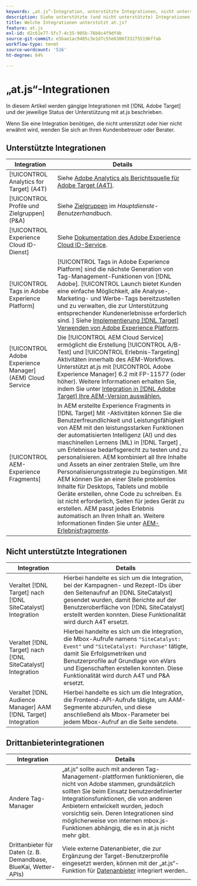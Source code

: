 ```yaml
---
keywords: „at.js“-Integration, unterstützte Integrationen, nicht unterstützte Integrationen, Drittanbieterintegrationen
description: Siehe unterstützte (und nicht unterstützte) Integrationen von [!DNL Adobe Target] "at.js", einschließlich [!UICONTROL Analytics for Target] (A4T), die [!UICONTROL Experience Cloud-ID-Dienst]und mehr.
title: Welche Integrationen unterstützt at.js?
feature: at.js
exl-id: d2c61e77-5fc7-4c35-905b-76b8c4f9df4b
source-git-commit: e5bae1ac9485c3e1d7c55e6386f332755196ffab
workflow-type: tm+mt
source-wordcount: '516'
ht-degree: 64%

---
```


# „at.js“-Integrationen

In diesem Artikel werden gängige Integrationen mit [!DNL Adobe Target] und der jeweilige Status der Unterstützung mit at.js beschrieben.

Wenn Sie eine Integration benötigen, die nicht unterstützt oder hier nicht erwähnt wird, wenden Sie sich an Ihren Kundenbetreuer oder Berater.

## Unterstützte Integrationen

| Integration | Details |
|--- |--- |
| [!UICONTROL Analytics for Target] (A4T) | Siehe [Adobe Analytics als Berichtsquelle für Adobe Target (A4T)](https://experienceleague.adobe.com/docs/target/using/integrate/a4t/a4t.html). |
| [!UICONTROL Profile und Zielgruppen] (P&amp;A) | Siehe [Zielgruppen](https://experienceleague.adobe.com/docs/core-services/interface/audiences/audience-library.html?lang=de) im *Hauptdienste-Benutzerhandbuch*. |
| [!UICONTROL Experience Cloud ID-Dienst] | Siehe [Dokumentation des Adobe Experience Cloud ID-Service](https://experienceleague.adobe.com/docs/id-service/using/home.html). |
| [!UICONTROL Tags in Adobe Experience Platform] | [!UICONTROL Tags in Adobe Experience Platform] sind die nächste Generation von Tag-Management-Funktionen von [!DNL Adobe]. [!UICONTROL Launch bietet Kunden eine einfache Möglichkeit, alle Analyse-, Marketing- und Werbe-Tags bereitzustellen und zu verwalten, die zur Unterstützung entsprechender Kundenerlebnisse erforderlich sind. ] Siehe [Implementierung [!DNL Target] Verwenden von Adobe Experience Platform](../how-to-deployatjs/implement-target-using-adobe-launch.md). |
| [!UICONTROL Adobe Experience Manager] (AEM) Cloud Service | Die [!UICONTROL AEM Cloud Service] ermöglicht die Erstellung [!UICONTROL A/B-Test] und [!UICONTROL Erlebnis-Targeting] Aktivitäten innerhalb des AEM-Workflows. Unterstützt at.js mit [!UICONTROL Adobe Experience Manager] 6.2 mit FP-11577 (oder höher). Weitere Informationen erhalten Sie, indem Sie unter [Integration in  [!DNL Adobe Target] Ihre AEM-Version auswählen.](https://experienceleague.adobe.com/docs/experience-manager-release-information/aem-release-updates/previous-updates/aem-previous-versions.html?lang=de) |
| [!UICONTROL AEM-Experience Fragments] | In AEM erstellte Experience Fragments in [!DNL Target] Mit -Aktivitäten können Sie die Benutzerfreundlichkeit und Leistungsfähigkeit von AEM mit den leistungsstarken Funktionen der automatisierten Intelligenz (AI) und des maschinellen Lernens (ML) in [!DNL Target] , um Erlebnisse bedarfsgerecht zu testen und zu personalisieren.  AEM kombiniert all Ihre Inhalte und Assets an einer zentralen Stelle, um Ihre Personalisierungsstrategie zu begünstigen. Mit AEM können Sie an einer Stelle problemlos Inhalte für Desktops, Tablets und mobile Geräte erstellen, ohne Code zu schreiben. Es ist nicht erforderlich, Seiten für jedes Gerät zu erstellen. AEM passt jedes Erlebnis automatisch an Ihren Inhalt an.  Weitere Informationen finden Sie unter [AEM-Erlebnisfragmente](https://experienceleague.adobe.com/docs/target/using/experiences/offers/aem-experience-fragments.html). |

## Nicht unterstützte Integrationen

| Integration | Details |
|--- |--- |
| Veraltet [!DNL Target] nach [!DNL SiteCatalyst] Integration | Hierbei handelte es sich um die Integration, bei der Kampagnen- und Rezept-IDs über den Seitenaufruf an [!DNL SiteCatalyst] gesendet wurden, damit Berichte auf der Benutzeroberfläche von [!DNL SiteCatalyst] erstellt werden konnten. Diese Funktionalität wird durch A4T ersetzt. |
| Veraltet [!DNL Target] nach [!DNL SiteCatalyst] Integration | Hierbei handelte es sich um die Integration, die Mbox-Aufrufe namens `"SiteCatalyst: Event"` und `"SiteCatalyst: Purchase"` tätigte, damit Sie Erfolgsmetriken und Benutzerprofile auf Grundlage von eVars und Eigenschaften erstellen konnten. Diese Funktionalität wird durch A4T und P&amp;A ersetzt. |
| Veraltet [!DNL Audience Manager] AAM [!DNL Target] Integration | Hierbei handelte es sich um die Integration, die Frontend-API-Aufrufe tätigte, um AAM-Segmente abzurufen, und diese anschließend als Mbox-Parameter bei jedem Mbox-Aufruf an die Seite sendete. |

## Drittanbieterintegrationen

| Integration | Details |
|--- |--- |
| Andere Tag-Manager | „at.js“ sollte auch mit anderen Tag-Management-plattformen funktionieren, die nicht von Adobe stammen, grundsätzlich sollten Sie beim Einsatz benutzerdefinierter Integrationsfunktionen, die von anderen Anbietern entwickelt wurden, jedoch vorsichtig sein. Deren Integrationen sind möglicherweise von internen mbox.js-Funktionen abhängig, die es in at.js nicht mehr gibt. |
| Drittanbieter für Daten (z. B. Demandbase, BlueKai, Wetter-APIs) | Viele externe Datenanbieter, die zur Ergänzung der Target-Benutzerprofile eingesetzt werden, können mit der „at.js“-Funktion für [Datenanbieter](../atjs-functions/targetglobalsettings.md#data-providers) integriert werden.. |
